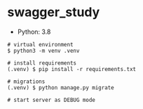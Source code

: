 # swagger_study

* Python: 3.8

```
# virtual environment
$ python3 -m venv .venv

# install requirements
(.venv) $ pip install -r requirements.txt

# migrations
(.venv) $ python manage.py migrate

# start server as DEBUG mode
```
